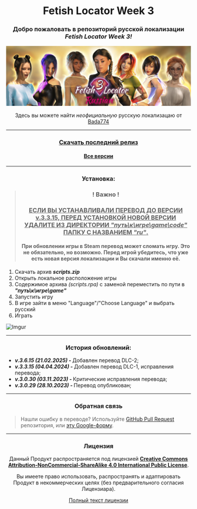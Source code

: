 <h1 align="center">Fetish Locator Week 3</h1>

<h3 align="center">Добро пожаловать в репозиторий русской локализации<br> <i><b>Fetish Locator Week 3!</b></i></h3>

![label](assets/label.png "label")

<p align="center">Здесь вы можете найти <i>неофициальную</i> русскую локализацаю от <a href="https://steamcommunity.com/id/bada774">Bada774</a>

---

<h3 align="center"><b><a href="https://github.com/Bada774/FL-Week3-Russian/releases/latest">Скачать последний релиз</a></b></h3>

<h4 align="center"><b><a href="https://github.com/Bada774/FL-Week3-Russian/releases/">Все версии</a></b></h4>

---

<h3 align="center"><b>Установка:</b></h3>

> <h3 align="center"><b>! Важно !</b></h3>
>
> <h3 align="center"><u><b>ЕСЛИ ВЫ УСТАНАВЛИВАЛИ ПЕРЕВОД ДО ВЕРСИИ v.3.3.15, ПЕРЕД УСТАНОВКОЙ НОВОЙ ВЕРСИИ УДАЛИТЕ ИЗ ДИРЕКТОРИИ <i>"путь\к\игре\game\code"</i> ПАПКУ С НАЗВАНИЕМ <i>"ru"</i>.</b></u></h3>
>
> <h4 align="center">При обновлении игры в Steam перевод может сломать игру. Это не обязательно, но возможно. Перед игрой убедитесь, что уже есть новая версия локализации и Вы скачали именно её.</h3>

<ol>
    <li>Скачать архив <b><i>scripts.zip</i></b></li>
    <li>Открыть локальное расположение игры</li>
    <li>Содержимое архива <i>(scripts.rpa)</i> с заменой переместить по пути в <b><i>"путь\к\игре\game"</i></b>
    <li>Запустить игру</li>
    <li>В игре зайти в меню "Language"/"Choose Language" и выбрать русский</li>
    <li>Играть</li>
</ol>

![Imgur](https://i.imgur.com/TcCjeXb.gif)

---

<h3 align="center"><b>История обновлений:</b></h3>

<ul>
    <li><b><i>v.3.6.15 (21.02.2025) - </i></b>Добавлен перевод DLC-2;</li>
    <li><b><i>v.3.3.15 (04.04.2024) - </i></b>Добавлен перевод DLC-1, исправления перевода;</li>
    <li><b><i>v.3.0.30 (03.11.2023) - </i></b>Критические исправления перевода;</li>
    <li><b><i>v.3.0.29 (28.10.2023) - </i></b>Перевод опубликован;</li>
</ul>

---

<h3 align="center"><b>Обратная связь</b></h3>

> Нашли ошибку в переводе? Используйте <a href="https://github.com/Bada774/FL-Week3-Russian/pulls">GitHub Pull Request</a> репозитория, или <a href="https://forms.gle/JNBmK86XTixf16Zh8">эту Google-форму</a>.

---

<h3 align="center"><b>Лицензия</b></h3>

<p align="center">Данный Продукт распространяется под лицензией <b><u>Creative Commons Attribution-NonCommercial-ShareAlike 4.0 International Public License</u></b>.</p>

<p align="center">Вы имеете право использовать, распространять и адаптировать Продукт в некоммерческих целях (без предварительного согласия Лицензиара).</p>

<p align="center"><a href="https://github.com/Bada774/FL-Week3-Russian/blob/main/LICENSE">Полный текст лицензии</a></p>

